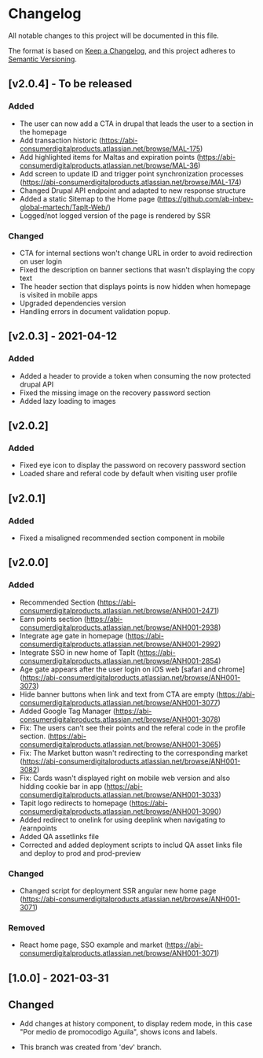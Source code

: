 # Changelog
All notable changes to this project will be documented in this file.

The format is based on [Keep a Changelog](https://keepachangelog.com/en/1.0.0/),
and this project adheres to [Semantic Versioning](https://semver.org/spec/v2.0.0.html).
## [v2.0.4] - To be released
### Added
- The user can now add a CTA in drupal that leads the user to a section in the homepage
- Add transaction historic (https://abi-consumerdigitalproducts.atlassian.net/browse/MAL-175)
- Add highlighted items for Maltas and expiration points (https://abi-consumerdigitalproducts.atlassian.net/browse/MAL-36)
- Add screen to update ID and trigger point synchronization processes (https://abi-consumerdigitalproducts.atlassian.net/browse/MAL-174)
- Changed Drupal API endpoint and adapted to new response structure
- Added a static Sitemap to the Home page (https://github.com/ab-inbev-global-martech/TapIt-Web/)
- Logged/not logged version of the page is rendered by SSR
### Changed
- CTA for internal sections won't change URL in order to avoid redirection on user login
- Fixed the description on banner sections that wasn't displaying the copy text
- The header section that displays points is now hidden when homepage is visited in mobile apps
- Upgraded dependencies version
- Handling errors in document validation popup.
## [v2.0.3] - 2021-04-12
### Added
- Added a header to provide a token when consuming the now protected drupal API
- Fixed the missing image on the recovery password section
- Added lazy loading to images
## [v2.0.2]
### Added
- Fixed eye icon to display the password on recovery password section
- Loaded share and referal code by default when visiting user profile
## [v2.0.1]
### Added
- Fixed a misaligned recommended section component in mobile
## [v2.0.0]
### Added
- Recommended Section (https://abi-consumerdigitalproducts.atlassian.net/browse/ANH001-2471)
- Earn points section (https://abi-consumerdigitalproducts.atlassian.net/browse/ANH001-2938)
- Integrate age gate in homepage (https://abi-consumerdigitalproducts.atlassian.net/browse/ANH001-2992)
- Integrate SSO in new home of TapIt (https://abi-consumerdigitalproducts.atlassian.net/browse/ANH001-2854)
- Age gate appears after the user login on iOS web [safari and chrome] (https://abi-consumerdigitalproducts.atlassian.net/browse/ANH001-3073)
- Hide banner buttons when link and text from CTA are empty (https://abi-consumerdigitalproducts.atlassian.net/browse/ANH001-3077)
- Added Google Tag Manager (https://abi-consumerdigitalproducts.atlassian.net/browse/ANH001-3078)
- Fix: The users can't see their points and the referal code in the profile section. (https://abi-consumerdigitalproducts.atlassian.net/browse/ANH001-3065)
- Fix: The Market button wasn't redirecting to the corresponding market (https://abi-consumerdigitalproducts.atlassian.net/browse/ANH001-3082)
- Fix: Cards wasn't displayed right on mobile web version and also hidding cookie bar in app (https://abi-consumerdigitalproducts.atlassian.net/browse/ANH001-3033)
- Tapit logo redirects to homepage (https://abi-consumerdigitalproducts.atlassian.net/browse/ANH001-3090)
- Added redirect to onelink for using deeplink when navigating to /earnpoints
- Added QA assetlinks file
- Corrected and added deployment scripts to includ QA asset links file and deploy to prod and prod-preview

### Changed
- Changed script for deployment SSR angular new home page (https://abi-consumerdigitalproducts.atlassian.net/browse/ANH001-3071)

### Removed
- React home page, SSO example and market (https://abi-consumerdigitalproducts.atlassian.net/browse/ANH001-3071)

## [1.0.0] - 2021-03-31

## Changed
- Add changes at history component, to display redem mode, in this case "Por medio de promocodigo Aguila", shows icons and labels.

- This branch was created from 'dev' branch.